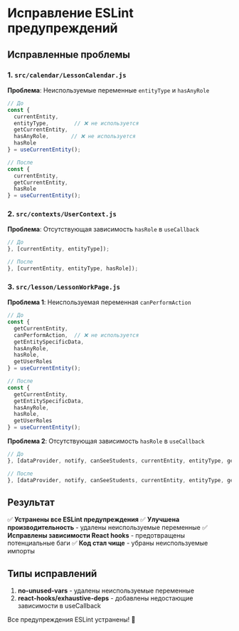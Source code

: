 # Исправление ESLint предупреждений

## Исправленные проблемы

### 1. `src/calendar/LessonCalendar.js`
**Проблема**: Неиспользуемые переменные `entityType` и `hasAnyRole`
```javascript
// До
const { 
  currentEntity, 
  entityType,        // ❌ не используется
  getCurrentEntity,
  hasAnyRole,       // ❌ не используется
  hasRole
} = useCurrentEntity();

// После
const { 
  currentEntity, 
  getCurrentEntity,
  hasRole
} = useCurrentEntity();
```

### 2. `src/contexts/UserContext.js`
**Проблема**: Отсутствующая зависимость `hasRole` в `useCallback`
```javascript
// До
}, [currentEntity, entityType]);

// После
}, [currentEntity, entityType, hasRole]);
```

### 3. `src/lesson/LessonWorkPage.js`
**Проблема 1**: Неиспользуемая переменная `canPerformAction`
```javascript
// До
const { 
  getCurrentEntity,
  canPerformAction,  // ❌ не используется
  getEntitySpecificData,
  hasAnyRole,
  hasRole,
  getUserRoles
} = useCurrentEntity();

// После
const { 
  getCurrentEntity,
  getEntitySpecificData,
  hasAnyRole,
  hasRole,
  getUserRoles
} = useCurrentEntity();
```

**Проблема 2**: Отсутствующая зависимость `hasRole` в `useCallback`
```javascript
// До
}, [dataProvider, notify, canSeeStudents, currentEntity, entityType, getEntitySpecificData]);

// После
}, [dataProvider, notify, canSeeStudents, currentEntity, entityType, getEntitySpecificData, hasRole]);
```

## Результат

✅ **Устранены все ESLint предупреждения**
✅ **Улучшена производительность** - удалены неиспользуемые переменные
✅ **Исправлены зависимости React hooks** - предотвращены потенциальные баги
✅ **Код стал чище** - убраны неиспользуемые импорты

## Типы исправлений

1. **no-unused-vars** - удалены неиспользуемые переменные
2. **react-hooks/exhaustive-deps** - добавлены недостающие зависимости в useCallback

Все предупреждения ESLint устранены! 🎉

